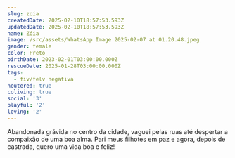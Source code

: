 ```yaml
---
slug: zoia
createdDate: 2025-02-10T18:57:53.593Z
updatedDate: 2025-02-10T18:57:53.593Z
name: Zóia
image: /src/assets/WhatsApp Image 2025-02-07 at 01.20.48.jpeg
gender: female
color: Preto
birthDate: 2023-02-01T03:00:00.000Z
rescueDate: 2025-01-28T03:00:00.000Z
tags:
  - fiv/felv negativa
neutered: true
coliving: true
social: '3'
playful: '2'
loving: '2'
---
```


Abandonada grávida no centro da cidade, vaguei pelas ruas até despertar a compaixão de uma boa alma. Pari meus filhotes em paz e agora, depois de castrada, quero uma vida boa e feliz!

